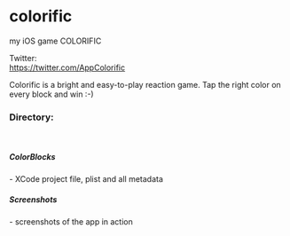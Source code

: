 # colorific
my iOS game COLORIFIC

Twitter:  
https://twitter.com/AppColorific

Colorific is a bright and easy-to-play reaction game. 
Tap the right color on every block and win :-)

<h3>Directory:</h3>
<br><h5>ColorBlocks</h5> - XCode project file, plist and all metadata
<br><h5>Screenshots</h5> - screenshots of the app in action
